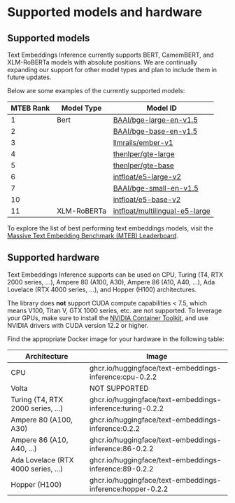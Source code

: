 <!--Copyright 2023 The HuggingFace Team. All rights reserved.

Licensed under the Apache License, Version 2.0 (the "License"); you may not use this file except in compliance with
the License. You may obtain a copy of the License at

http://www.apache.org/licenses/LICENSE-2.0

Unless required by applicable law or agreed to in writing, software distributed under the License is distributed on
an "AS IS" BASIS, WITHOUT WARRANTIES OR CONDITIONS OF ANY KIND, either express or implied. See the License for the
specific language governing permissions and limitations under the License.

⚠️ Note that this file is in Markdown but contain specific syntax for our doc-builder (similar to MDX) that may not be
rendered properly in your Markdown viewer.

-->

# Supported models and hardware

## Supported models

Text Embeddings Inference currently supports BERT, CamemBERT, and XLM-RoBERTa models with absolute positions. 
We are continually expanding our support for other model types and plan to include them in future updates.

Below are some examples of the currently supported models:

| MTEB Rank | Model Type   | Model ID                                                                       | 
|-----------|--------------|--------------------------------------------------------------------------------|
| 1         | Bert         | [BAAI/bge-large-en-v1.5](https://hf.co/BAAI/bge-large-en-v1.5)                 |
| 2         |              | [BAAI/bge-base-en-v1.5](https://hf.co/BAAI/bge-base-en-v1.5)                   |
| 3         |              | [llmrails/ember-v1](https://hf.co/llmrails/ember-v1)                           |
| 4         |              | [thenlper/gte-large](https://hf.co/thenlper/gte-large)                         |
| 5         |              | [thenlper/gte-base](https://hf.co/thenlper/gte-base)                           |
| 6         |              | [intfloat/e5-large-v2](https://hf.co/intfloat/e5-large-v2)                     |
| 7         |              | [BAAI/bge-small-en-v1.5](https://hf.co/BAAI/bge-small-en-v1.5)                 |
| 10        |              | [intfloat/e5-base-v2](https://hf.co/intfloat/e5-base-v2)                       |
| 11        | XLM-RoBERTa  | [intfloat/multilingual-e5-large](https://hf.co/intfloat/multilingual-e5-large) |


To explore the list of best performing text embeddings models, visit the 
[Massive Text Embedding Benchmark (MTEB) Leaderboard](https://huggingface.co/spaces/mteb/leaderboard).

## Supported hardware

Text Embeddings Inference supports can be used on CPU, Turing (T4, RTX 2000 series, ...), Ampere 80 (A100, A30), 
Ampere 86 (A10, A40, ...), Ada Lovelace (RTX 4000 series, ...), and Hopper (H100) architectures. 

The library does **not** support CUDA compute capabilities < 7.5, which means V100, Titan V, GTX 1000 series, etc. are not supported.
To leverage your GPUs, make sure to install the 
[NVIDIA Container Toolkit](https://docs.nvidia.com/datacenter/cloud-native/container-toolkit/install-guide.html), and use 
NVIDIA drivers with CUDA version 12.2 or higher. 

Find the appropriate Docker image for your hardware in the following table:

| Architecture                        | Image                                                      |
|-------------------------------------|------------------------------------------------------------|
| CPU                                 | ghcr.io/huggingface/text-embeddings-inference:cpu-0.2.2    |
| Volta                               | NOT SUPPORTED                                              |
| Turing (T4, RTX 2000 series, ...)   | ghcr.io/huggingface/text-embeddings-inference:turing-0.2.2 |
| Ampere 80 (A100, A30)               | ghcr.io/huggingface/text-embeddings-inference:0.2.2        |
| Ampere 86 (A10, A40, ...)           | ghcr.io/huggingface/text-embeddings-inference:86-0.2.2     |
| Ada Lovelace (RTX 4000 series, ...) | ghcr.io/huggingface/text-embeddings-inference:89-0.2.2     |
| Hopper (H100)                       | ghcr.io/huggingface/text-embeddings-inference:hopper-0.2.2 |

